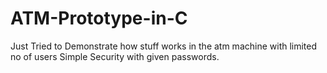# ATM-Prototype-in-C
Just Tried to Demonstrate how stuff works in the atm machine with limited no of users
Simple Security with given passwords.
